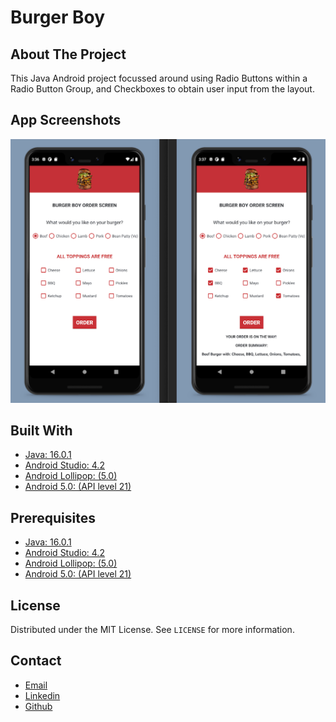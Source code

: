 # Burger Boy

## About The Project

This Java Android project focussed around using Radio Buttons within a Radio Button Group, and Checkboxes to obtain user input from the layout.


## App Screenshots

![Burger Boy App Screenshots](img/burger-boy-app-screenshot.png)


## Built With

* [Java: 16.0.1](https://www.oracle.com/java/technologies/javase-jdk16-downloads.html)
* [Android Studio: 4.2](https://developer.android.com/studio)
* [Android Lollipop: (5.0)](https://www.android.com/intl/en_uk/versions/lollipop-5-0/)
* [Android 5.0: (API level 21)](https://developer.android.com/about/versions/lollipop)


## Prerequisites

* [Java: 16.0.1](https://www.oracle.com/java/technologies/javase-jdk16-downloads.html)
* [Android Studio: 4.2](https://developer.android.com/studio)
* [Android Lollipop: (5.0)](https://www.android.com/intl/en_uk/versions/lollipop-5-0/)
* [Android 5.0: (API level 21)](https://developer.android.com/about/versions/lollipop)


## License

Distributed under the MIT License. See `LICENSE` for more information.


## Contact

- [Email](mailto:aymerjames@gmail.com)
- [Linkedin](https://uk.linkedin.com/in/jamesaymer)
- [Github](https://github.com/JaymoAymer)
